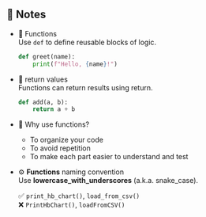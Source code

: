 📝 Notes  
--------
- 🧩 Functions  
  Use `def` to define reusable blocks of logic.
  ```python
  def greet(name):
      print(f"Hello, {name}!")
  ```

- 🔁 return values  
    Functions can return results using return.
  ```python
  def add(a, b):
      return a + b
  ```

- 🧪 Why use functions?
  - To organize your code
  - To avoid repetition
  - To make each part easier to understand and test

- ⚙️ **Functions** naming convention    
  Use **lowercase_with_underscores** (a.k.a. snake_case).

  ✅ `print_hb_chart()`, `load_from_csv()`  
  ❌ `PrintHbChart()`, `loadFromCSV()`